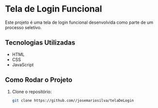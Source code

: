 # Tela de Login Funcional

Este projeto é uma tela de login funcional desenvolvida como parte de um processo seletivo. 

## Tecnologias Utilizadas
- HTML
- CSS
- JavaScript

## Como Rodar o Projeto
1. Clone o repositório:
   ```bash
   git clone https://github.com//josemariosilva/telaDeLogin
